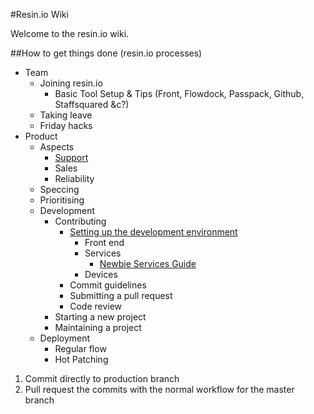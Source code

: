 #Resin.io Wiki

Welcome to the resin.io wiki. 

##How to get things done (resin.io processes)

- Team
  - Joining resin.io
    - Basic Tool Setup & Tips (Front, Flowdock, Passpack, Github, Staffsquared &c?)
  - Taking leave
  - Friday hacks
- Product
  - Aspects
    - [Support](https://github.com/resin-io/hq/wiki/Support)
    - Sales
    - Reliability
  - Speccing
  - Prioritising
  - Development
    - Contributing
      - [Setting up the development environment](https://github.com/resin-io/hq/wiki/Setting-up-the-Development-Environment)
        - Front end
        - Services
          - [Newbie Services Guide](https://github.com/resin-io/hq/wiki/Newbie-Services-Guide)
        - Devices
      - Commit guidelines
      - Submitting a pull request
      - Code review
    - Starting a new project
    - Maintaining a project
  - Deployment
    - Regular flow
    - Hot Patching

1. Commit directly to production branch
2. Pull request the commits with the normal workflow for the master branch